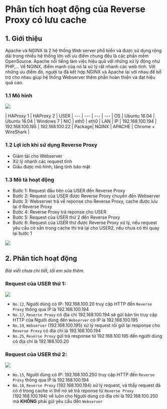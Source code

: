 # Phân tích hoạt động của Reverse Proxy có lưu cache

## 1. Giới thiệu

Apache và NGINX là 2 hệ thống Web server phổ biến và được sử dụng rộng dãi trong nhiều hệ thống lớn với ưu điểm chung đều là các phần mềm OpenSource. Apache nổi tiếng làm việc hiệu quả với những xử lý động như PHP,... Về NGINX, điểm mạnh của nó là xử lý rất nhanh các web tĩnh. Với những ưu điểm đó, người ta đã kết hợp NGINX và Apache lại với nhau để bổ trợ cho nhau giúp hệ thống Webserver thêm phần hoàn thiện và đạt hiệu quả cao.

### 1.1 Mô hình

<img src="http://i1363.photobucket.com/albums/r714/HoangLove9z/rp_zpsm4wwklir.png" />

 | HAProxy 1 | HAProxy 2 | USER |
--- | --- | --- | --- |
OS | Ubuntu 16.04 | Ubuntu 16.04 | Windows 7 |
NIC | eth0 | eth0 | LAN |
IP | 192.168.100.194 | 192.168.100.195 | 192.168.100.22 |
Package| NGINX | APACHE | Chrome + WireShark |

### 1.2 Lợi ích khi sử dụng Reverse Proxy

- Giảm tải cho Webserver
- Xử lý nhanh các request tĩnh
- Giấu được mô hình, tăng tính bảo mật

### 1.3 Mô tả hoạt động

- Bước 1: Request đầu tiên của USER đến Reverse Proxy
- Bước 2: Request của USER được Reverse Proxy chuyển đến Webserver
- Bước 3: Webserver trả về reponse cho Reverse Proxy, cache được lưu lại ở Reverse Proxy
- Bước 4: Reverse Proxy trả reponse cho USER
- Bước 5: Request của USER thứ 2 đến Reverse Proxy
- Bước 6: Request của USER thứ được Reverse Proxy xử lý, nếu request yêu cầu có sẵn trong cache thì trả lại cho USER2, nếu chưa có thì quay lại bước 1

<img src="http://i1363.photobucket.com/albums/r714/HoangLove9z/luong-rp_zpsvc4xzsvy.png" />

## 2. Phân tích hoạt động

*Bài viết chưa chi tiết, tối em sửa thêm.*

### Request của USER thứ 1:

<img src="http://image.prntscr.com/image/ba8a4a797f7a45c599aaffdeda525720.png" />


- `No.12`, Người dùng có IP: 192.168.100.20 truy cập HTTP đến `Reverse Proxy` thông qua IP là 192.168.100.194
- `No.17`, `Reverse Proxy` có địa chỉ 192.168.100.194 sẽ gửi bản tin truy cập HTTP của Người dùng đến `Webserver` có IP là 192.168.100.195
- `No.19`,  `Webserver` (192.168.100.195) xử lý request rồi gửi lại response cho `Reverse Proxy` có địa chỉ là 192.168.100.194
- `No.25`, `Reverse Proxy` gửi trả response từ 192.168.100.195 đến người dùng có địa chỉ là 192.168.100.20

### Request của USER thứ 2:

<img src="http://image.prntscr.com/image/0069291ab27f43719d643d6c6d694e3d.png" />

- `No.15`, Người dùng có IP: 192.168.100.250 truy cập HTTP đến `Reverse Proxy` thông qua IP là 192.168.100.194
- `No.18`,  `Reverse Proxy` (192.168.100.194) xử lý request, và thấy request đã có ở trong cache vì thế nó sẽ trả reponse từ `Reverse Proxy` (192.168.100.194) về luôn cho Người dùng có địa chỉ là 192.168.100.250 mà **KHÔNG** phải gửi yêu cầu đến `Webserver`

